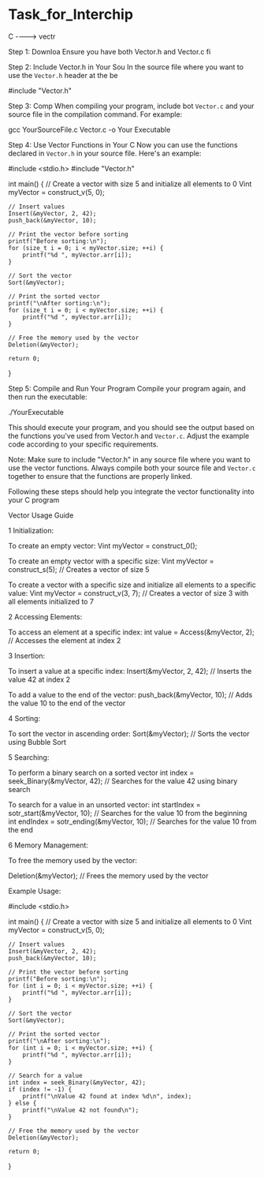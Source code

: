 # Task_for_Interchip
C   ----> vectr

Step 1: Downloa
Ensure you have both Vector.h and Vector.c fi

Step 2: Include Vector.h in Your Sou
In the source file where you want to use the `Vector.h` header at the be

#include "Vector.h"

Step 3: Comp
When compiling your program, include bot `Vector.c` and your source file in the compilation command. For example:

gcc YourSourceFile.c Vector.c -o Your Executable

Step 4: Use Vector Functions in Your C
Now you can use the functions declared in `Vector.h` in your source file. Here's an example:

#include <stdio.h>
#include "Vector.h"

int main() {
    // Create a vector with size 5 and initialize all elements to 0
    Vint myVector = construct_v(5, 0);

    // Insert values
    Insert(&myVector, 2, 42);
    push_back(&myVector, 10);

    // Print the vector before sorting
    printf("Before sorting:\n");
    for (size_t i = 0; i < myVector.size; ++i) {
        printf("%d ", myVector.arr[i]);
    }

    // Sort the vector
    Sort(&myVector);

    // Print the sorted vector
    printf("\nAfter sorting:\n");
    for (size_t i = 0; i < myVector.size; ++i) {
        printf("%d ", myVector.arr[i]);
    }

    // Free the memory used by the vector
    Deletion(&myVector);

    return 0;
}

Step 5: Compile and Run Your Program
Compile your program again, and then run the executable:

./YourExecutable

This should execute your program, and you should see the output based on the functions you've used from Vector.h and `Vector.c`. Adjust the example code according to your specific requirements.


Note:
Make sure to include "Vector.h" in any source file where you want to use the vector functions.
Always compile both your source file and `Vector.c` together to ensure that the functions are properly linked.


Following these steps should help you integrate the vector functionality into your C program




Vector Usage Guide

1 Initialization:

To create an empty vector:
Vint myVector = construct_0();

To create an empty vector with a specific size:
Vint myVector = construct_s(5); // Creates a vector of size 5

To create a vector with a specific size and initialize all elements to a specific value:
Vint myVector = construct_v(3, 7); // Creates a vector of size 3 with all elements initialized to 7


2 Accessing Elements:

To access an element at a specific index:
int value = Access(&myVector, 2); // Accesses the element at index 2


3 Insertion:

To insert a value at a specific index:
Insert(&myVector, 2, 42); // Inserts the value 42 at index 2

To add a value to the end of the vector:
push_back(&myVector, 10); // Adds the value 10 to the end of the vector


4 Sorting:

To sort the vector in ascending order:
Sort(&myVector); // Sorts the vector using Bubble Sort


5 Searching:

To perform a binary search on a sorted vector
int index = seek_Binary(&myVector, 42); // Searches for the value 42 using binary search

To search for a value in an unsorted vector:
int startIndex = sotr_start(&myVector, 10); // Searches for the value 10 from the beginning
int endIndex = sotr_ending(&myVector, 10); // Searches for the value 10 from the end


6 Memory Management:

To free the memory used by the vector:

Deletion(&myVector); // Frees the memory used by the vector


Example Usage:

#include <stdio.h>

int main() {
    // Create a vector with size 5 and initialize all elements to 0
    Vint myVector = construct_v(5, 0);

    // Insert values
    Insert(&myVector, 2, 42);
    push_back(&myVector, 10);

    // Print the vector before sorting
    printf("Before sorting:\n");
    for (int i = 0; i < myVector.size; ++i) {
        printf("%d ", myVector.arr[i]);
    }

    // Sort the vector
    Sort(&myVector);

    // Print the sorted vector
    printf("\nAfter sorting:\n");
    for (int i = 0; i < myVector.size; ++i) {
        printf("%d ", myVector.arr[i]);
    }

    // Search for a value
    int index = seek_Binary(&myVector, 42);
    if (index != -1) {
        printf("\nValue 42 found at index %d\n", index);
    } else {
        printf("\nValue 42 not found\n");
    }

    // Free the memory used by the vector
    Deletion(&myVector);

    return 0;
}
